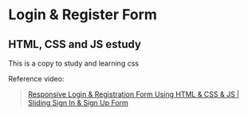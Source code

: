 # Login & Register Form

## HTML, CSS and JS estudy

This is a copy to study and learning css

Reference video:
> [Responsive Login & Registration Form Using HTML & CSS & JS | Sliding Sign In & Sign Up Form](http://www.youtube.com/watch?v=piG91X4sV2U&list=PL67_PCOmL-xWRpNBFPtD9ZtngWH-XtBKq&index=1)